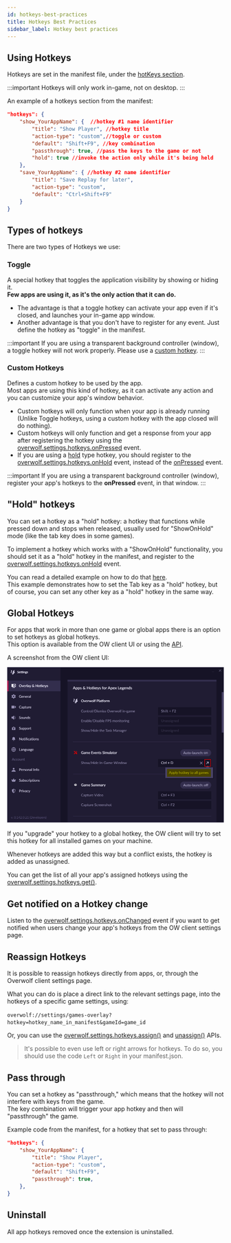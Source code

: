```yaml
---
id: hotkeys-best-practices
title: Hotkeys Best Practices
sidebar_label: Hotkey best practices
---
```


## Using Hotkeys

Hotkeys are set in the manifest file, under the [hotKeys section](../api/manifest-json#hotkeys-object).

:::important
Hotkeys will only work in-game, not on desktop.
:::

An example of a hotkeys section from the manifest:

```json
"hotkeys": {
    "show_YourAppName": {  //hotkey #1 name identifier
        "title": "Show Player", //hotkey title
        "action-type": "custom",//toggle or custom
        "default": "Shift+F9", //key combination
        "passthrough": true, //pass the keys to the game or not
        "hold": true //invoke the action only while it's being held
    },
    "save_YourAppName": { //hotkey #2 name identifier
        "title": "Save Replay for later",
        "action-type": "custom",
        "default": "Ctrl+Shift+F9"
    }
}
```

## Types of hotkeys

There are two types of Hotkeys we use:

### Toggle

A special hotkey that toggles the application visibility by showing or hiding it.  
**Few apps are using it, as it's the only action that it can do.**

* The advantage is that a toggle hotkey can activate your app even if it's closed, and launches your in-game app window.
* Another advantage is that you don't have to register for any event. Just define the hotkey as "toggle" in the manifest.

:::important
If you are using a transparent background controller (window), a toggle hotkey will not work properly. Please use a [custom hotkey](#custom).
:::

### Custom Hotkeys

Defines a custom hotkey to be used by the app.  
Most apps are using this kind of hotkey, as it can activate any action and you can customize your app's window behavior.

* Custom hotkeys will only function when your app is already running (Unlike Toggle hotkeys, using a custom hotkey with the app closed will do nothing).
* Custom hotkeys will only function and get a response from your app after registering the hotkey using the [overwolf.settings.hotkeys.onPressed](../api/overwolf-settings-hotkeys#onpressed) event.
* If you are using a [hold](#hold-hotkeys) type hotkey, you should register to the [overwolf.settings.hotkeys.onHold](../api/overwolf-settings-hotkeys#onhold) event, instead of the [onPressed](../api/overwolf-settings-hotkeys#onhold) event.

:::important
If you are using a transparent background controller (window), register your app's hotkeys to the **onPressed** event, in that window.
:::

## "Hold" hotkeys

You can set a hotkey as a "hold" hotkey: a hotkey that functions while pressed down and stops when released, usually used for "ShowOnHold" mode (like the tab key does in some games).

To implement a hotkey which works with a "ShowOnHold" functionality, you should set it as a "hold" hotkey in the manifest, and register to the [overwolf.settings.hotkeys.onHold](../api/overwolf-settings-hotkeys#onhold) event.

You can read a detailed example on how to do that [here](using-tab#set-the-hotkey-in-the-manifest).  
This example demonstrates how to set the Tab key as a "hold" hotkey, but of course, you can set any other key as a "hold" hotkey in the same way.  

## Global Hotkeys

For apps that work in more than one game or global apps there is an option to set hotkeys as global hotkeys.  
This option is available from the OW client UI or using the [API](../api/overwolf-settings-hotkeys#assignhotkey-callback).

A screenshot from the OW client UI:

![hotkeys_global](../assets/hotkeys_global.png)

If you "upgrade" your hotkey to a global hotkey, the OW client will try to set this hotkey for all installed games on your machine.

Whenever hotkeys are added this way but a conflict exists, the hotkey is added as unassigned.

You can get the list of all your app's assigned hotkeys using the [overwolf.settings.hotkeys.get()](../api/overwolf-settings-hotkeys#getcallback).

## Get notified on a Hotkey change

Listen to the [overwolf.settings.hotkeys.onChanged](../api/overwolf-settings-hotkeys#onchanged) event if you want to get notified when users change your app's hotkeys from the OW client settings page.

## Reassign Hotkeys

It is possible to reassign hotkeys directly from apps, or, through the Overwolf client settings page.

What you can do is place a direct link to the relevant settings page, into the hotkeys of a specific game settings, using:

`overwolf://settings/games-overlay?hotkey=hotkey_name_in_manifest&gameId=game_id`

Or, you can use the [overwolf.settings.hotkeys.assign()](../api/overwolf-settings-hotkeys#assignhotkey-callback) and [unassign()](../api/overwolf-settings-hotkeys#unassignhotkey-callback) APIs.

> It's possible to even use left or right arrows for hotkeys. To do so, you should use the code `Left` or `Right` in your manifest.json.

## Pass through 

You can set a hotkey as "passthrough," which means that the hotkey will not interfere with keys from the game.  
The key combination will trigger your app hotkey and then will "passthrough" the game.

Example code from the manifest, for a hotkey that set to pass through:

```json
"hotkeys": {
    "show_YourAppName": { 
        "title": "Show Player",
        "action-type": "custom",
        "default": "Shift+F9",
        "passthrough": true,
    },
}
```

## Uninstall

All app hotkeys removed once the extension is uninstalled.
